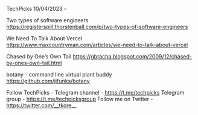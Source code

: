 TechPicks 10/04/2023 -

Two types of software engineers
https://registerspill.thorstenball.com/p/two-types-of-software-engineers

We Need To Talk About Vercel
https://www.maxcountryman.com/articles/we-need-to-talk-about-vercel

Chased by One’s Own Tail
https://gbracha.blogspot.com/2009/12/chased-by-ones-own-tail.html

botany - command line virtual plant buddy
https://github.com/jifunks/botany

Follow TechPicks -
Telegram channel - https://t.me/techpicks
Telegram group - https://t.me/techpicksgroup
Follow me on Twitter - https://twitter.com/__tkore__